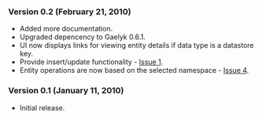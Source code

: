 ### Version 0.2 (February 21, 2010)

* Added more documentation.
* Upgraded depencency to Gaelyk 0.6.1.
* UI now displays links for viewing entity details if data type is a datastore key.
* Provide insert/update functionality - [Issue 1](https://github.com/bmuschko/gaelyk-datastore-viewer-plugin/issues#issue/1).
* Entity operations are now based on the selected namespace - [Issue 4](https://github.com/bmuschko/gaelyk-datastore-viewer-plugin/issues#issue/4).

### Version 0.1 (January 11, 2010)

* Initial release.
